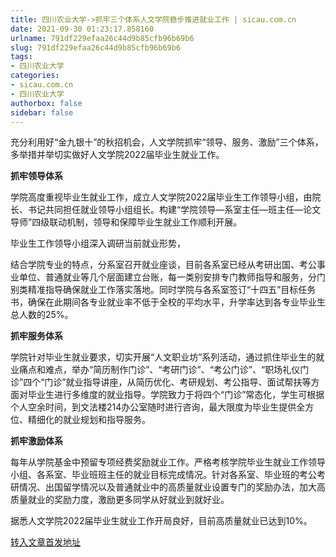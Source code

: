 ```yaml
---
title: 四川农业大学->抓牢三个体系人文学院稳步推进就业工作 | sicau.com.cn
date: 2021-09-30 01:23:17.858160
urlname: 791df229efaa26c44d9b85cfb96b69b6
slug: 791df229efaa26c44d9b85cfb96b69b6
tags: 
- 四川农业大学
categories:
- sicau.com.cn
- 四川农业大学
authorbox: false
sidebar: false
---
```

充分利用好“金九银十”的秋招机会，人文学院抓牢“领导、服务、激励”三个体系，多举措并举切实做好人文学院2022届毕业生就业工作。

**抓牢领导体系**

学院高度重视毕业生就业工作，成立人文学院2022届毕业生工作领导小组，由院长、书记共同担任就业领导小组组长。构建“学院领导—系室主任—班主任—论文导师”四级联动机制，领导和保障毕业生就业工作顺利开展。

毕业生工作领导小组深入调研当前就业形势，
<!--more-->
结合学院专业的特点，分系室召开就业座谈，目前各系室已经从考研出国、考公事业单位、普通就业等几个层面建立台账，每一类别安排专门教师指导和服务，分门别类精准指导确保就业工作落实落地。同时学院与各系室签订“十四五”目标任务书，确保在此期间各专业就业率不低于全校的平均水平，升学率达到各专业毕业生总人数的25%。

**抓牢服务体系**

学院针对毕业生就业要求，切实开展“人文职业坊”系列活动，通过抓住毕业生的就业痛点和难点，举办“简历制作门诊”、“考研门诊”、“考公门诊”、“职场礼仪门诊”四个“门诊”就业指导讲座，从简历优化、考研规划、考公指导、面试帮扶等方面对毕业生进行多维度的就业指导。学院致力于将四个“门诊”常态化，学生可根据个人空余时间，到文法楼214办公室随时进行咨询，最大限度为毕业生提供全方位、精细化的就业规划和指导服务。

**抓牢激励体系**

每年从学院基金中预留专项经费奖励就业工作。严格考核学院毕业生就业工作领导小组、各系室、毕业班班主任的就业目标完成情况。针对各系室、毕业班的考公考研情况、出国留学情况以及普通就业中的高质量就业设置专门的奖励办法，加大高质量就业的奖励力度，激励更多同学从好就业到就好业。

据悉人文学院2022届毕业生就业工作开局良好，目前高质量就业已达到10%。



[转入文章首发地址](https://news.sicau.edu.cn/info/1078/64785.htm)